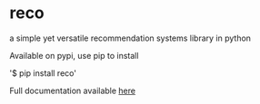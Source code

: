 # reco
a simple yet versatile recommendation systems library in python

Available on pypi, use pip to install

'$ pip install reco'

Full documentation available [here](http://reco.readthedocs.io/en/master/)
